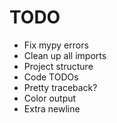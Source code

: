 # TODO

- Fix mypy errors
- Clean up all imports
- Project structure
- Code TODOs
- Pretty traceback?
- Color output
- Extra newline
